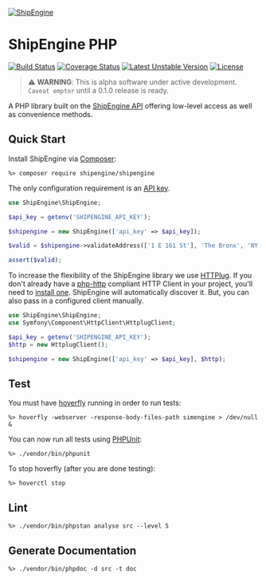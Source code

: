 [![ShipEngine](https://github.com/ShipEngine/shipengine.github.io/raw/master/img/shipengine-logo-wide.png)](https://shipengine.com)

# ShipEngine PHP

[![Build Status](https://github.com/ShipEngine/shipengine-php/workflows/shipengine-php/badge.svg)](https://github.com/ShipEngine/shipengine-php/actions)
[![Coverage Status](https://coveralls.io/repos/github/ShipEngine/shipengine-php/badge.svg?branch=main&t=SkXqIE)](https://coveralls.io/github/ShipEngine/shipengine-php?branch=main)
[![Latest Unstable Version](https://poser.pugx.org/shipengine/shipengine/v/unstable)](//packagist.org/packages/shipengine/shipengine)
[![License](https://poser.pugx.org/shipengine/shipengine/license)](//packagist.org/packages/shipengine/shipengine)

> ⚠ **WARNING**: This is alpha software under active development. `Caveat emptor` until a 0.1.0 release is ready.

A PHP library built on the [ShipEngine API](https://shipengine.com) offering low-level access as well as convenience methods.

</hr>

## Quick Start

Install ShipEngine via [Composer](https://getcomposer.org/):
```
%> composer require shipengine/shipengine
```

The only configuration requirement is an [API key](https://www.shipengine.com/docs/auth/#api-keys).
```php
use ShipEngine\ShipEngine;

$api_key = getenv('SHIPENGINE_API_KEY');

$shipengine = new ShipEngine(['api_key' => $api_key]);

$valid = $shipengine->validateAddress(['1 E 161 St'], 'The Bronx', 'NY', '10451', 'US');

assert($valid);
```

To increase the flexibility of the ShipEngine library we use [HTTPlug](http://httplug.io).
If you don't already have a [php-http](http://docs.php-http.org/en/latest/) compliant HTTP Client in your project, you'll need to [install one](http://docs.php-http.org/en/latest/httplug/users.html).
ShipEngine will automatically discover it.
But, you can also pass in a configured client manually.

```php
use ShipEngine\ShipEngine;
use Symfony\Component\HttpClient\HttplugClient;

$api_key = getenv('SHIPENGINE_API_KEY');
$http = new HttplugClient();

$shipengine = new ShipEngine(['api_key' => $api_key], $http);
```
## Test

You must have [hoverfly](https://hoverfly.io/) running in order to run tests:
```
%> hoverfly -webserver -response-body-files-path simengine > /dev/null &
```

You can now run all tests using [PHPUnit](https://phpunit.de/):
```
%> ./vendor/bin/phpunit
```

To stop hoverfly (after you are done testing):
```
%> hoverctl stop
```

## Lint
```
%> ./vendor/bin/phpstan analyse src --level 5
```
## Generate Documentation
```
%> ./vendor/bin/phpdoc -d src -t doc
```
